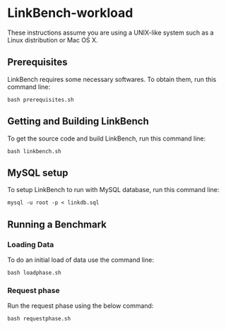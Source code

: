 # LinkBench-workload

These instructions assume you are using a UNIX-like system such as a Linux distribution or Mac OS X.

## Prerequisites

LinkBench requires some necessary softwares. To obtain them, run this command line:
~~~
bash prerequisites.sh
~~~

## Getting and Building LinkBench

To get the source code and build LinkBench, run this command line:
~~~
bash linkbench.sh
~~~

##  MySQL setup

To setup LinkBench to run with MySQL database, run this command line:
~~~
mysql -u root -p < linkdb.sql
~~~

## Running a Benchmark

### Loading Data

To do an initial load of data use the command line:
~~~
bash loadphase.sh
~~~

### Request phase

Run the request phase using the below command:
~~~
bash requestphase.sh
~~~
